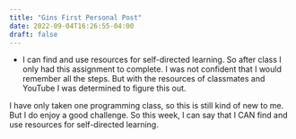 ```yaml
---
title: "Gins First Personal Post"
date: 2022-09-04T16:26:55-04:00
draft: false
---
```

* I can find and use resources for self-directed learning.
So after class I only had this assignment to complete.  I was not confident that I 
would remember all the steps.  But with the resources of classmates and YouTube
I was determined to figure this out.  

I have only taken one programming class, so this is still kind of new to me.  But
I do enjoy a good challenge.  So this week, I can say that I CAN find and use resources
for self-directed learning.
